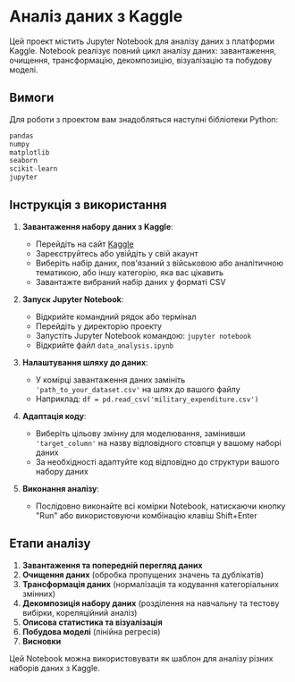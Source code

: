 # Аналіз даних з Kaggle

Цей проект містить Jupyter Notebook для аналізу даних з платформи Kaggle. Notebook реалізує повний цикл аналізу даних: завантаження, очищення, трансформацію, декомпозицію, візуалізацію та побудову моделі.

## Вимоги

Для роботи з проектом вам знадобляться наступні бібліотеки Python:

```python
pandas
numpy
matplotlib
seaborn
scikit-learn
jupyter
```

## Інструкція з використання

1. **Завантаження набору даних з Kaggle**:
   - Перейдіть на сайт [Kaggle](https://www.kaggle.com/)
   - Зареєструйтесь або увійдіть у свій акаунт
   - Виберіть набір даних, пов'язаний з військовою або аналітичною тематикою, або іншу категорію, яка вас цікавить
   - Завантажте вибраний набір даних у форматі CSV

2. **Запуск Jupyter Notebook**:
   - Відкрийте командний рядок або термінал
   - Перейдіть у директорію проекту
   - Запустіть Jupyter Notebook командою: `jupyter notebook`
   - Відкрийте файл `data_analysis.ipynb`

3. **Налаштування шляху до даних**:
   - У комірці завантаження даних замініть `'path_to_your_dataset.csv'` на шлях до вашого файлу
   - Наприклад: `df = pd.read_csv('military_expenditure.csv')`

4. **Адаптація коду**:
   - Виберіть цільову змінну для моделювання, замінивши `'target_column'` на назву відповідного стовпця у вашому наборі даних
   - За необхідності адаптуйте код відповідно до структури вашого набору даних

5. **Виконання аналізу**:
   - Послідовно виконайте всі комірки Notebook, натискаючи кнопку "Run" або використовуючи комбінацію клавіш Shift+Enter

## Етапи аналізу

1. **Завантаження та попередній перегляд даних**
2. **Очищення даних** (обробка пропущених значень та дублікатів)
3. **Трансформація даних** (нормалізація та кодування категоріальних змінних)
4. **Декомпозиція набору даних** (розділення на навчальну та тестову вибірки, кореляційний аналіз)
5. **Описова статистика та візуалізація**
6. **Побудова моделі** (лінійна регресія)
7. **Висновки**

Цей Notebook можна використовувати як шаблон для аналізу різних наборів даних з Kaggle.
